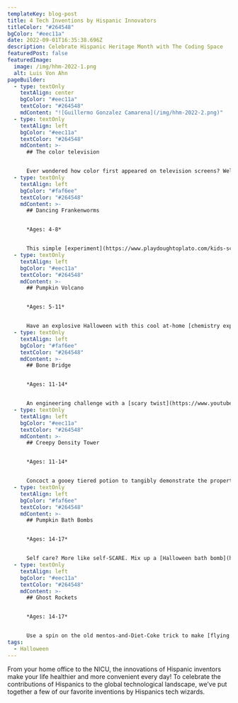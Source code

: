```yaml
---
templateKey: blog-post
title: 4 Tech Inventions by Hispanic Innovators
titleColor: "#264548"
bgColor: "#eec11a"
date: 2022-09-01T16:35:38.696Z
description: Celebrate Hispanic Heritage Month with The Coding Space
featuredPost: false
featuredImage:
  image: /img/hhm-2022-1.png
  alt: Luis Von Ahn
pageBuilder:
  - type: textOnly
    textAlign: center
    bgColor: "#eec11a"
    textColor: "#264548"
    mdContent: "![Guillermo Gonzalez Camarena](/img/hhm-2022-2.png)"
  - type: textOnly
    textAlign: left
    bgColor: "#eec11a"
    textColor: "#264548"
    mdContent: >-
      ## The color television


      Ever wondered how color first appeared on television screens? Well, the answer involves the "[Chromoscopic Adapter](https://artsandculture.google.com/story/the-original-patent-for-color-television-explained/uQJyulIPRfmyJw)" for television devices, created by the Mexican engineer [Guillermo González Camarena](https://en.wikipedia.org/wiki/Guillermo_Gonz%C3%A1lez_Camarena) in 1940. This simple, ingenious adaptor allowed for the transmission and reception of color images, and it was compatible with any of the black and white television sets of the time. In 1963, Camarena saw his invention succeed with the first color television broadcast. And in 1979, NASA [used the mechanism](https://twitter.com/uspto/status/1040691737449168898?s=20) to transmit images from [Jupiter](https://voyager.jpl.nasa.gov/mission/science/jupiter/)!
  - type: textOnly
    textAlign: left
    bgColor: "#faf6ee"
    textColor: "#264548"
    mdContent: >-
      ## Dancing Frankenworms


      *Ages: 4-8*


      This simple [experiment](https://www.playdoughtoplato.com/kids-science-dancing-frankenworms/) uses baking soda and vinegar to make gummy worms come alive and dance right in front of your eyes! It’s a particularly big hit with kids who love creepy-crawlies.
  - type: textOnly
    textAlign: left
    bgColor: "#eec11a"
    textColor: "#264548"
    mdContent: >-
      ## Pumpkin Volcano


      *Ages: 5-11*


      Have an explosive Halloween with this cool at-home [chemistry experiment](https://thestemlaboratory.com/pumpkin-volcano/)! We recommend stocking up on a few pumpkins – your kids will want to run this experiment again and again.
  - type: textOnly
    textAlign: left
    bgColor: "#faf6ee"
    textColor: "#264548"
    mdContent: >-
      ## Bone Bridge


      *Ages: 11-14*


      An engineering challenge with a [scary twist](https://www.youtube.com/watch?v=GucNGwQTGfM)? You don’t say! Get your young maker thinking about bridge design this Halloween season.
  - type: textOnly
    textAlign: left
    bgColor: "#eec11a"
    textColor: "#264548"
    mdContent: >-
      ## Creepy Density Tower


      *Ages: 11-14*


      Concoct a gooey tiered potion to tangibly demonstrate the properties of density in this creepy [liquid layers](https://www.science-sparks.com/creepy-density/) challenge!
  - type: textOnly
    textAlign: left
    bgColor: "#faf6ee"
    textColor: "#264548"
    mdContent: >-
      ## Pumpkin Bath Bombs


      *Ages: 14-17*


      Self care? More like self-SCARE. Mix up a [Halloween bath bomb](https://helloglow.co/halloween-bath-bombs/) with your teenager using turmeric, baking soda, and more.
  - type: textOnly
    textAlign: left
    bgColor: "#eec11a"
    textColor: "#264548"
    mdContent: >-
      ## Ghost Rockets


      *Ages: 14-17*


      Use a spin on the old mentos-and-Diet-Coke trick to make [flying ghost rockets](https://www.growingajeweledrose.com/2013/09/ghost-rockets-halloween-activity.html)! You can even run several “trials” of this experiment, varying the ingredients to see how the flight patterns are affected.
tags:
  - Halloween
---
```

From your home office to the NICU, the innovations of Hispanic inventors make your life healthier and more convenient every day! To celebrate the contributions of Hispanics to the global technological landscape, we’ve put together a few of our favorite inventions by Hispanics tech wizards.